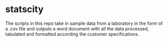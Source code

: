 # statscity

The scripts in this repo take in sample data from a laboratory in the form of a .csv file and outputs a word document with all the data processed, tabulated and formatted according the customer specifications. 
